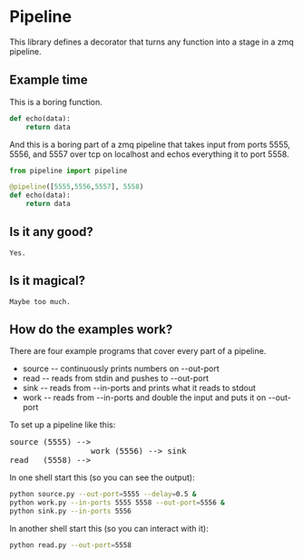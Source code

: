 # Pipeline

This library defines a decorator that turns any function into a stage in a zmq
pipeline.

## Example time

This is a boring function.

```python
def echo(data):
    return data
```

And this is a boring part of a zmq pipeline that takes input from ports 5555,
5556, and 5557 over tcp on localhost and echos everything it to port 5558.

```python
from pipeline import pipeline

@pipeline([5555,5556,5557], 5558)
def echo(data):
    return data
```

## Is it any good?
    Yes.

## Is it magical?
    Maybe too much.

## How do the examples work?

There are four example programs that cover every part of a pipeline.

* source -- continuously prints numbers on --out-port
* read -- reads from stdin and pushes to --out-port
* sink -- reads from --in-ports and prints what it reads to stdout 
* work -- reads from --in-ports and double the input and puts it on --out-port

To set up a pipeline like this:
<pre>
source (5555) -->
                 work (5556) --> sink
read   (5558) -->
</pre>

In one shell start this (so you can see the output):

```bash
python source.py --out-port=5555 --delay=0.5 &
python work.py --in-ports 5555 5558 --out-port=5556 &
python sink.py --in-ports 5556
```

In another shell start this (so you can interact with it):

```bash
python read.py --out-port=5558
```


